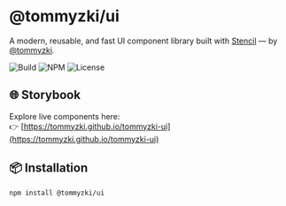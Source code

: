 # @tommyzki/ui

A modern, reusable, and fast UI component library built with [Stencil](https://stenciljs.com) — by [@tommyzki](https://github.com/tommyzki).

![Build](https://img.shields.io/github/actions/workflow/status/tommyzki/tommyzki-ui/deploy.yml)
![NPM](https://img.shields.io/npm/v/@tommyzki/ui)
![License](https://img.shields.io/github/license/tommyzki/tommyzki-ui)

## 🌐 Storybook

Explore live components here:  
👉 [https://tommyzki.github.io/tommyzki-ui](https://tommyzki.github.io/tommyzki-ui)

## 📦 Installation

```bash
npm install @tommyzki/ui
